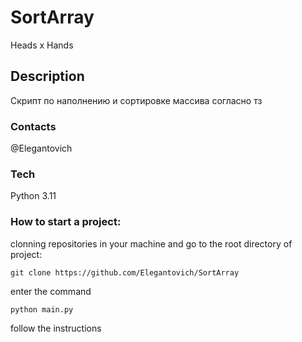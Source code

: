 # SortArray
Heads x Hands
## Description
Скрипт по наполнению и сортировке массива согласно тз
### Contacts
@Elegantovich


### Tech
Python 3.11


### How to start a project:
clonning repositories in your machine and go to the root directory of project:
```
git clone https://github.com/Elegantovich/SortArray
```
enter the command
```
python main.py
```
follow the instructions
